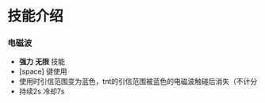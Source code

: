 # 技能介绍

### 电磁波
+ **强力** **无限** 技能
+ [space] 键使用
+ 使用时引信范围变为蓝色，tnt的引信范围被蓝色的电磁波触碰后消失（不计分
+ 持续2s 冷却7s
